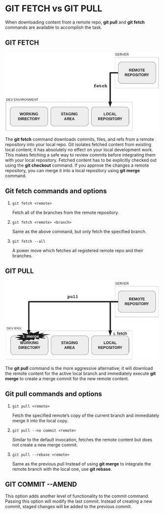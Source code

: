 # GIT FETCH vs GIT PULL

When downloading content from a remote repo, **git pull** and **git fetch** commands are available to accomplish the task.

## GIT FETCH

![img git_fetch](https://github.com/nataliasiutsova/first-repo/blob/master/git_fetch.png)

The **git fetch** command downloads commits, files, and refs from a remote repository into your local repo. Git isolates fetched content from existing local content; it has absolutely no effect on your local development work. This makes fetching a safe way to review commits before integrating them with your local repository. Fetched content has to be explicitly checked out using the **git checkout** command. If you approve the changes a remote repository, you can merge it into a local repository using **git merge** command.

## Git fetch commands and options

1. `git fetch <remote>`

    Fetch all of the branches from the remote repository.

2. `git fetch <remote> <branch>`

    Same as the above command, but only fetch the specified branch.

3. `git fetch --all`

    A power move which fetches all registered remote repo and their branches.


## GIT PULL

![img git_pull](https://github.com/nataliasiutsova/first-repo/blob/master/git_pull.png)

The **git pull** command is the more aggressive alternative; it will download the remote content for the active local branch and immediately execute **git merge** to create a merge commit for the new remote content.

## Git pull commands and options

1. `git pull <remote>`

    Fetch the specified remote’s copy of the current branch and immediately merge it into the local copy.

2. `git pull --no commit <remote>`

    Similar to the default invocation, fetches the remote content but does not create a new merge commit.

3. `git pull --rebase <remote>`

    Same as the previous pull Instead of using **git merge** to integrate the remote branch with the local one, use **git rebase**.
    
 ## GIT COMMIT --AMEND
 
 This option adds another level of functionality to the commit command. Passing this option will modify the last commit. Instead of creating a new commit, staged changes will be added to the previous commit. 
